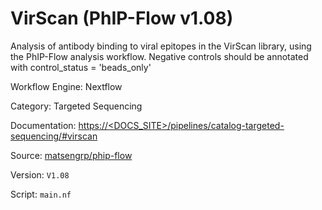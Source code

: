 # VirScan (PhIP-Flow v1.08)

Analysis of antibody binding to viral epitopes in the VirScan library, using the PhIP-Flow analysis workflow.
Negative controls should be annotated with control_status = 'beads_only'


Workflow Engine: Nextflow


Category: Targeted Sequencing


Documentation: [https://<DOCS_SITE>/pipelines/catalog-targeted-sequencing/#virscan](https://<DOCS_SITE>/pipelines/catalog-targeted-sequencing/#virscan)


Source: [matsengrp/phip-flow](matsengrp/phip-flow)


Version: `V1.08`


Script: `main.nf`

